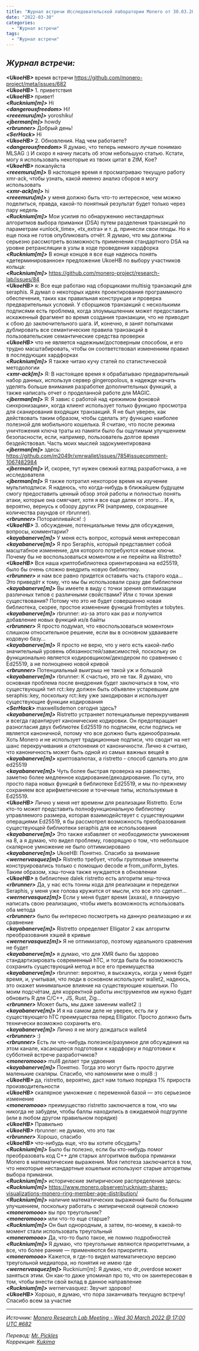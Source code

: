 ```yaml
---
title: "Журнал встречи Исследовательской лаборатории Monero от 30.03.2022"
date: "2022-03-30"
categories:
  - "Журнал встречи"
tags:
  - "Журнал встречи"
---
```


## _Журнал встречи:_

_**\<UkoeHB>**_ время встречи https://github.com/monero-project/meta/issues/682  
_**\<UkoeHB>**_ 1. приветствия  
_**\<UkoeHB>**_ привет!  
_**\<Rucknium[m]>**_ Hi  
_**\<dangerousfreedom>**_ Hi!  
_**\<reeemuru[m]>**_ yoroshiku!  
_**\<jberman[m]>**_ howdy  
_**\<rbrunner>**_ Добрый день!  
_**\<SerHack>**_ Hi  
_**\<UkoeHB>**_ 2. Обновления. Над чем работаете?  
_**\<dangerousfreedom>**_ Я думаю, что теперь немного лучше понимаю MLSAG :) И скоро я начну писать об этом небольшую статью. Кстати, могу я использовать некоторые из твоих цитат в ZtM, Koe?  
_**\<UkoeHB>**_ пожалуйста  
_**\<reeemuru[m]>**_ В настоящее время я просматриваю текущую работу xmr-ack, чтобы узнать, какой именно анализ сборов я могу использовать  
_**\<xmr-ack[m]>**_ hi  
_**\<reeemuru[m]>**_ у меня должно быть что-то интересное, чем можно поделиться, правда, какой-то понятный результат будет только через пару недель  
_**\<Rucknium[m]>**_ Мои усилия по обнаружению нестандартных алгоритмов выбора приманки (DSA) путем разделения транзакций по параметрам «unlock_time», «tx_extra» и т. д. принесли свои плоды. Но я еще пока не готов опубликовать отчёт. Я думаю, что мы должны серьезно рассмотреть возможность применения стандартного DSA на уровне ретрансляции в узлы в ходе проведения хардфорка  
_**\<Rucknium[m]>**_ В конце концов я все еще надеюсь понять «детерминированное» предложение UkoeHB по выбору участников кольца:  
_**\<Rucknium[m]>**_ https://github.com/monero-project/research-lab/issues/84  
_**\<UkoeHB>**_ я: Все еще работаю над сборщиками multisig транзакций для seraphis. Я думал о некоторых идеях проектирования программного обеспечения, таких как правильная конструкция и проверка предварительных условий. У сборщиков транзакций с несколькими подписями есть проблема, когда злоумышленник может предоставить искаженный фрагмент во время создания транзакции, что не приводит к сбою до заключительного шага. И, конечно, я занят попытками дублировать все семантические правила транзакций в пользовательские семантические средства проверки  
_**\<UkoeHB>**_ что не является надежным/достоверным способом, и его трудно масштабировать, чтобы он соответствовал изменениям правил в последующих хардфорках  
_**\<Rucknium[m]>**_ Я также читаю кучу статей по статистической методологии  
_**\<xmr-ack[m]>**_ Я: В настоящее время я обрабатываю предварительный набор данных, используя сервер gingeropolous, в надежде начать уделять больше внимания разработке дополнительных функций, а также написать отчет о проделанной работе для MAGIC.  
_**\<jberman[m]>**_ Я: Я завис с работой над «режимом фоновой синхронизации», когда клиент использует только функцию просмотра для сканирования входящих транзакций. Я не был уверен, как действовать таким образом, чтобы сделать эту функцию наиболее полезной для мобильного кошелька. Я считаю, что после режима уничтожения ключа траты из памяти было бы ощутимым улучшением безопасности, если, например, пользователь долгое время бездействовал. Часть моих мыслей задокументирована  
_**\<jberman[m]>**_ здесь: https://github.com/m2049r/xmrwallet/issues/785#issuecomment-1067482984  
_**\<jberman[m]>**_ И, скорее, тут нужен свежий взгляд разработчика, а не исследователя  
_**\<jberman[m]>**_ Я также потратил некоторое время на изучение мультиподписи. Я надеюсь, что когда-нибудь в ближайшем будущем смогу предоставить ценный обзор этой работы и полностью понять атаки, которые она смягчает, хотя я все еще далек от этого... И я, вероятно, вернусь к обзору других PR (например, сокращение количества раундов от rbrunner).  
_**\<rbrunner>**_ Поторапливайся! :)  
_**\<UkoeHB>**_ 3. обсуждение, потенциальные темы для обсуждения, вопросы, комментарии?  
_**\<kayabanerve[m]>**_ У меня есть вопрос, который меня интересовал  
_**\<kayabanerve[m]>**_ Я про Seraphis, который представляет собой масштабное изменение, для которого потребуются новые ключи. Почему бы не воспользоваться моментом и не перейти на Ristretto?  
_**\<UkoeHB>**_ Вся наша криптобиблиотека ориентирована на ed25519, было бы очень сложно внедрить новую библиотеку.  
_**\<rbrunner>**_ и нам все равно придется оставить часть старого кода... Это приведёт к тому, что мы бы использовали сразу две библиотеки  
_**\<kayabanerve[m]>**_ Вы имеете в виду с точки зрения оптимизации различных типов с различными свойствами? Или с точки зрения существования? Потому что это не будет совершенно новая библиотека, скорее, простое изменение функций frombytes и tobytes.  
_**\<kayabanerve[m]>**_ rbrunner: из-за этого как раз и получится добавление новых функций из/в байты  
_**\<rbrunner>**_ Я просто подумал, что «воспользоваться моментом» слишком относительное решение, если вы в основном удваиваете кодовую базу...  
_**\<kayabanerve[m]>**_ Я просто не верю, что у него есть какой-либо значительный уровень обязанностей/зависимостей, поскольку он функционально является кодировщиком/декодером по сравнению с Ed25519, а не полноценно новой кривой  
_**\<rbrunner>**_ Потенциальный выигрыш не такой уж и большой  
_**\<kayabanerve[m]>**_ rbrunner: К счастью, это не так. Я думаю, что основная проблема после внедрения будет заключаться в том, что существующий тип rct::key должен быть объявлен устаревшим для seraphis::key, поскольку rct::key уже закодирован и использует существующие функции кодирования  
_**\<SerHack>**_ maxwellsdemon сегодня здесь?  
_**\<kayabanerve[m]>**_ Ristretto устраняет потенциальные перекручивания и всегда гарантирует канонические кодировки. Он предотвращает разногласия двух библиотек Ed25519 по подписям, если подпись не является каноничной, потому что все должно быть единообразным. Хоть Monero и не использует традиционные подписи, что сводит на нет шанс перекручивания и отклонения от каноничности. Лично я считаю, что каноничность может быть одной из самых важных вещей в  
_**\<kayabanerve[m]>**_ криптовалютах, а ristretto - способ сделать это для ed25519  
_**\<kayabanerve[m]>**_ Чуть более быстрая проверка на равенство, заметно более медленное кодирование/декодирование. По сути, это просто пара новых функций в библиотеке Ed25519, и мы по-прежнему сохраняем все арифметические и точечные типы, используемые в Ed25519.  
_**\<UkoeHB>**_ Лично у меня нет времени для реализации Ristretto. Если кто-то может представить полнофункциональную библиотеку управляемого размера, которая взаимодействует с существующими операциями Ed25519, я бы рассмотрел возможность преобразования существующей библиотеки seraphis для ее использования  
_**\<kayabanerve[m]>**_ Это также избавляет от необходимости умножения на 8, а я думаю, что видел проблему, говорящую о том, что небольшое скалярное умножение не было оптимизировано  
_**\<kayabanerve[m]>**_ UkoeHB: Понятно. Спасибо за внимание  
_**\<wernervasquez[m]>**_ Ristretto требует, чтобы групповые элементы конструировались только с помощью decode и from_uniform_bytes. Таким образом, хэш-точка также нуждается в обновлении  
_**\<UkoeHB>**_ в библиотеке dalek ristretto есть алгоритм хеш-точка  
_**\<rbrunner>**_ Да, у нас есть тонны кода для реализации и переделки Seraphis, у меня уже голова кружится от мысли, кто все это сделает...  
_**\<wernervasquez[m]>**_ Если у меня будет время (ахаха), я планирую написать свою реализацию, чтобы иметь возможность использовать оба метода  
_**\<rbrunner>**_ было бы интересно посмотреть на данную реализацию и их сравнение  
_**\<kayabanerve[m]>**_ Ristretto определяет Elligator 2 как алгоритм преобразования хэшей в кривые  
_**\<wernervasquez[m]>**_ Я не оптимизатор, поэтому идеального сравнения не будет  
_**\<kayabanerve[m]>**_ я думаю, что для XMR было бы здорово стандартизировать современный hTC, и тогда была бы возможность сохранить существующий метод и все его преимущества  
_**\<kayabanerve[m]>**_ rbrunner: вероятно, я выскажусь, когда у меня будет время, и, учитывая, что люди в основном используют wallet2, надеюсь, это окажет минимальное влияние на существующие кошельки. По моим подсчётам, для корректной работы инструментов им нужно будет обновить R для C/C++, JS, Rust, Zig...  
_**\<rbrunner>**_ Может быть, мы даже заменим wallet2 :)  
_**\<kayabanerve[m]>**_ И я на самом деле не уверен, есть ли у существующего hTC преимущества перед Elligator. Просто должно быть технически возможно сохранить его.  
_**\<kayabanerve[m]>**_ Лично я не могу дождаться wallet4  
_**\<rbrunner>**_ :)  
_**\<rbrunner>**_ Есть ли что-нибудь полезное/разумное для обсуждения на этом канале, касающееся подготовки к хардфорку и подготовки к субботней встрече разработчиков?  
_**\<moneromooo>**_ mul8 делает три удвоения  
_**\<kayabanerve[m]>**_ Понятно. Тогда это могут быть просто другие маленькие скаляры. Спасибо, что напомнили мне о mul8 :)  
_**\<UkoeHB>**_ да, ristretto, вероятно, даст нам только порядка 1% прироста производительности  
_**\<UkoeHB>**_ скалярное умножение с переменной базой — это серьезное изменение  
_**\<moneromooo>**_ преимущество ristretto заключается в том, что мы никогда не забудем, чтобы баллы находились в ожидаемой подгруппе (или в любом другом правильном порядке)  
_**\<UkoeHB>**_ Правильно  
_**\<UkoeHB>**_ rbrunner: не думаю, что это так  
_**\<rbrunner>**_ Хорошо, спасибо  
_**\<UkoeHB>**_ что-нибудь еще, что вы хотите обсудить?  
_**\<Rucknium[m]>**_ Было бы полезно, если бы кто-нибудь помог преобразовать код C++ для старых алгоритмов выбора приманки Monero в математические выражения. Моя гипотеза заключается в том, что некоторые нестандартные кошельки используют старые алгоритмы выбора приманки.  
_**\<Rucknium[m]>**_ исторические эмпирические распределения здесь:  
_**\<Rucknium[m]>**_ https://www.monero.observer/rucknium-shares-visualizations-monero-ring-member-age-distribution/  
_**\<Rucknium[m]>**_ наличие математических выражений было бы большим улучшением, поскольку работать с эмпирической оценкой сложно  
_**\<moneromooo>**_ вы про треугольник?  
_**\<moneromooo>**_ или что-то еще старше?  
_**\<Rucknium[m]>**_ Он был однородным, а затем, по-моему, в какой-то момент стали использовать треугольный  
_**\<moneromooo>**_ Да, что-то было такое, не помню подробностей  
_**\<Rucknium[m]>**_ Я думаю, что треугольные являются приоритетными, а все, что более ранние — применяются без приоритета.  
_**\<moneromooo>**_ Кажется, я где-то видел математическую версию треугольной медиатора, но понятия не имею где  
_**\<wernervasquez[m]>**_ Rucknium[m]: Я думаю, что dr_overdose может заняться этим. Он как-то даже упоминал про то, что он заинтересован в том, чтобы внести свой вклад в данное направление  
_**\<Rucknium[m]>**_ wernervasquez: Звучит здорово!  
_**\<UkoeHB>**_ Хорошо, я думаю, что пора заканчивать текущую встречу! Спасибо всем за участие  

---
  
_Источник: [Monero Research Lab Meeting - Wed 30 March 2022 @ 17:00 UTC #682](https://github.com/monero-project/meta/issues/682)_

_Перевод: [Mr. Pickles](https://t.me/v1docq47)_  
_Коррекция: [Kukima](https://t.me/Kukima)_
